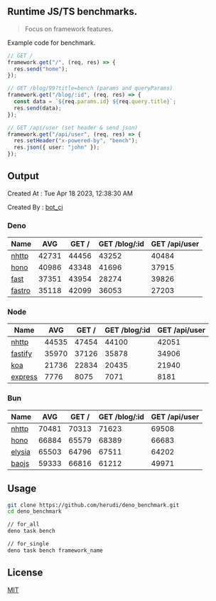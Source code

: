 ## Runtime JS/TS benchmarks.

> Focus on framework features.

Example code for benchmark.
```ts
// GET /
framework.get("/", (req, res) => {
  res.send("home");
});

// GET /blog/99?title=bench (params and queryParams)
framework.get("/blog/:id", (req, res) => {
  const data = `${req.params.id} ${req.query.title}`;
  res.send(data);
});

// GET /api/user (set header & send json)
framework.get("/api/user", (req, res) => {
  res.setHeader("x-powered-by", "bench");
  res.json({ user: "john" });
});
```

## Output
Created At : Tue Apr 18 2023, 12:38:30 AM

Created By : [bot_ci](https://github.com/herudi/deno_benchmarks/commits?author=github-actions%5Bbot%5D)


### Deno
|Name|AVG|GET /|GET /blog/:id|GET /api/user|
|----|----|----|----|----|
|[nhttp](https://github.com/nhttp/nhttp)|42731|44456|43252|40484|
|[hono](https://github.com/honojs/hono)|40986|43348|41696|37915|
|[fast](https://github.com/danteissaias/fast)|37351|43954|28274|39826|
|[fastro](https://github.com/fastrodev/fastro)|35118|42099|36053|27203|
  


### Node
|Name|AVG|GET /|GET /blog/:id|GET /api/user|
|----|----|----|----|----|
|[nhttp](https://github.com/nhttp/nhttp)|44535|47454|44100|42051|
|[fastify](https://github.com/fastify/fastify)|35970|37126|35878|34906|
|[koa](https://github.com/koajs/koa)|21736|22834|20435|21940|
|[express](https://github.com/expressjs/express)|7776|8075|7071|8181|
  


### Bun
|Name|AVG|GET /|GET /blog/:id|GET /api/user|
|----|----|----|----|----|
|[nhttp](https://github.com/nhttp/nhttp)|70481|70313|71623|69508|
|[hono](https://github.com/honojs/hono)|66884|65579|68389|66683|
|[elysia](https://github.com/elysiajs/elysia)|65503|64796|67511|64202|
|[baojs](https://github.com/mattreid1/baojs)|59333|66816|61212|49971|
  



## Usage

```bash
git clone https://github.com/herudi/deno_benchmark.git
cd deno_benchmark

// for_all
deno task bench

// for_single
deno task bench framework_name
```

## License

[MIT](LICENSE)

